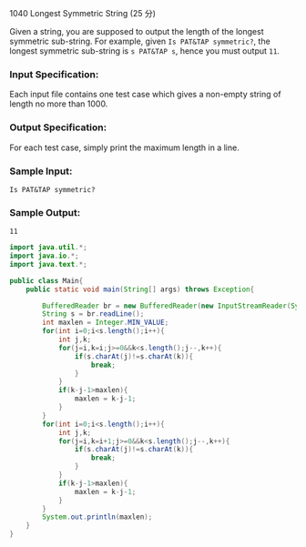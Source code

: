 1040 Longest Symmetric String (25 分)

Given a string, you are supposed to output the length of the longest symmetric sub-string. For example, given `Is PAT&TAP symmetric?`, the longest symmetric sub-string is `s PAT&TAP s`, hence you must output `11`.

### Input Specification:

Each input file contains one test case which gives a non-empty string of length no more than 1000.

### Output Specification:

For each test case, simply print the maximum length in a line.

### Sample Input:

```in
Is PAT&TAP symmetric?
```

### Sample Output:

```out
11
```

```java
import java.util.*;
import java.io.*;
import java.text.*;

public class Main{
	public static void main(String[] args) throws Exception{

        BufferedReader br = new BufferedReader(new InputStreamReader(System.in));
        String s = br.readLine();
        int maxlen = Integer.MIN_VALUE;
        for(int i=0;i<s.length();i++){
            int j,k;
            for(j=i,k=i;j>=0&&k<s.length();j--,k++){
                if(s.charAt(j)!=s.charAt(k)){
                    break;
                }
            }
            if(k-j-1>maxlen){
                maxlen = k-j-1;
            }
        }
        for(int i=0;i<s.length();i++){
            int j,k;
            for(j=i,k=i+1;j>=0&&k<s.length();j--,k++){
                if(s.charAt(j)!=s.charAt(k)){
                    break;
                }
            }
            if(k-j-1>maxlen){
                maxlen = k-j-1;
            }
        }
        System.out.println(maxlen);
    }
}

```

